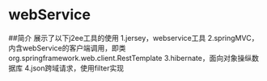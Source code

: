 webService
=
##简介
展示了以下j2ee工具的使用
1.jersey，webservice工具
2.springMVC，内含webService的客户端调用，即类org.springframework.web.client.RestTemplate
3.hibernate，面向对象操纵数据库
4.json跨域请求，使用filter实现
